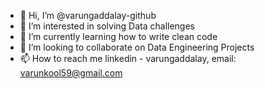 - 👋 Hi, I’m @varungaddalay-github
- 👀 I’m interested in solving Data challenges
- 🌱 I’m currently learning how to write clean code
- 💞️ I’m looking to collaborate on Data Engineering Projects
- 📫 How to reach me linkedin - varungaddalay, email: varunkool59@gmail.com

<!---
varungaddalay-github/varungaddalay-github is a ✨ special ✨ repository because its `README.md` (this file) appears on your GitHub profile.
You can click the Preview link to take a look at your changes.
--->
